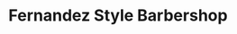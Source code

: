 ---
title: "Fernandez Style Barbershop"
url: /malden/fernandez-style-barbershop/
shop: hairdresser
---